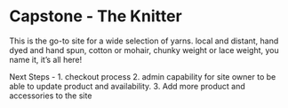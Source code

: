 # Capstone - The Knitter

This is the go-to site for a wide selection of yarns. local and distant, hand dyed and hand spun, cotton or mohair, chunky weight or lace weight, you name it, it’s all here!

Next Steps - 1. checkout process 2. admin capability for site owner to be able to update product and availability. 3. Add more product and accessories to the site
